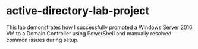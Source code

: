 # active-directory-lab-project
This lab demonstrates how I successfully promoted a Windows Server 2016 VM to a Domain Controller using PowerShell and manually resolved common issues during setup.
